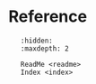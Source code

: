 Reference
==========

```{toctree}
   :hidden:
   :maxdepth: 2

   ReadMe <readme>
   Index <index>
```